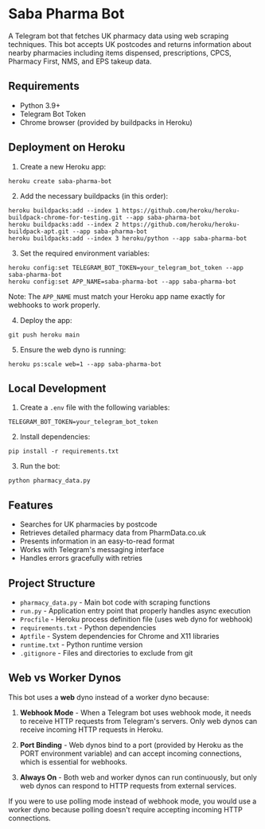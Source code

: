 # Saba Pharma Bot

A Telegram bot that fetches UK pharmacy data using web scraping techniques. This bot accepts UK postcodes and returns information about nearby pharmacies including items dispensed, prescriptions, CPCS, Pharmacy First, NMS, and EPS takeup data.

## Requirements

- Python 3.9+
- Telegram Bot Token
- Chrome browser (provided by buildpacks in Heroku)

## Deployment on Heroku

1. Create a new Heroku app:
```
heroku create saba-pharma-bot
```

2. Add the necessary buildpacks (in this order):
```
heroku buildpacks:add --index 1 https://github.com/heroku/heroku-buildpack-chrome-for-testing.git --app saba-pharma-bot
heroku buildpacks:add --index 2 https://github.com/heroku/heroku-buildpack-apt.git --app saba-pharma-bot
heroku buildpacks:add --index 3 heroku/python --app saba-pharma-bot
```

3. Set the required environment variables:
```
heroku config:set TELEGRAM_BOT_TOKEN=your_telegram_bot_token --app saba-pharma-bot
heroku config:set APP_NAME=saba-pharma-bot --app saba-pharma-bot
```

Note: The `APP_NAME` must match your Heroku app name exactly for webhooks to work properly.

4. Deploy the app:
```
git push heroku main
```

5. Ensure the web dyno is running:
```
heroku ps:scale web=1 --app saba-pharma-bot
```

## Local Development

1. Create a `.env` file with the following variables:
```
TELEGRAM_BOT_TOKEN=your_telegram_bot_token
```

2. Install dependencies:
```
pip install -r requirements.txt
```

3. Run the bot:
```
python pharmacy_data.py
```

## Features

- Searches for UK pharmacies by postcode
- Retrieves detailed pharmacy data from PharmData.co.uk
- Presents information in an easy-to-read format
- Works with Telegram's messaging interface
- Handles errors gracefully with retries

## Project Structure

- `pharmacy_data.py` - Main bot code with scraping functions
- `run.py` - Application entry point that properly handles async execution
- `Procfile` - Heroku process definition file (uses web dyno for webhook)
- `requirements.txt` - Python dependencies
- `Aptfile` - System dependencies for Chrome and X11 libraries
- `runtime.txt` - Python runtime version
- `.gitignore` - Files and directories to exclude from git

## Web vs Worker Dynos

This bot uses a **web** dyno instead of a worker dyno because:

1. **Webhook Mode** - When a Telegram bot uses webhook mode, it needs to receive HTTP requests from Telegram's servers. Only web dynos can receive incoming HTTP requests in Heroku.

2. **Port Binding** - Web dynos bind to a port (provided by Heroku as the PORT environment variable) and can accept incoming connections, which is essential for webhooks.

3. **Always On** - Both web and worker dynos can run continuously, but only web dynos can respond to HTTP requests from external services.

If you were to use polling mode instead of webhook mode, you would use a worker dyno because polling doesn't require accepting incoming HTTP connections.
